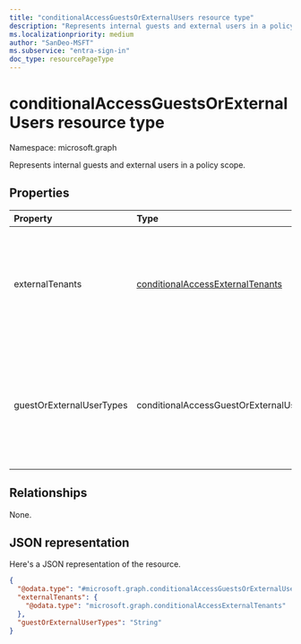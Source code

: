 ```yaml
---
title: "conditionalAccessGuestsOrExternalUsers resource type"
description: "Represents internal guests and external users in a policy scope."
ms.localizationpriority: medium
author: "SanDeo-MSFT"
ms.subservice: "entra-sign-in"
doc_type: resourcePageType
---
```


# conditionalAccessGuestsOrExternalUsers resource type

Namespace: microsoft.graph

Represents internal guests and external users in a policy scope.

## Properties

| Property     | Type        | Description |
|:-------------|:------------|:------------|
| externalTenants | [conditionalAccessExternalTenants](conditionalaccessexternaltenants.md) | The tenant IDs of the selected types of external users. Either all B2B tenant or a collection of tenant IDs. External tenants can be specified only when the property **guestOrExternalUserTypes** isn't `null` or an empty String. |
| guestOrExternalUserTypes | conditionalAccessGuestOrExternalUserTypes | Indicates internal guests or external user types, and is a multi-valued property. Possible values are: `none`, `internalGuest`, `b2bCollaborationGuest`, `b2bCollaborationMember`, `b2bDirectConnectUser`,  `otherExternalUser`, `serviceProvider`, `unknownFutureValue`. |

## Relationships

None.

## JSON representation

Here's a JSON representation of the resource.

<!-- {
  "blockType": "resource",
  "@odata.type": "microsoft.graph.conditionalAccessGuestsOrExternalUsers"
}
-->
``` json
{
  "@odata.type": "#microsoft.graph.conditionalAccessGuestsOrExternalUsers",
  "externalTenants": {
    "@odata.type": "microsoft.graph.conditionalAccessExternalTenants"
  },
  "guestOrExternalUserTypes": "String"
}
```
